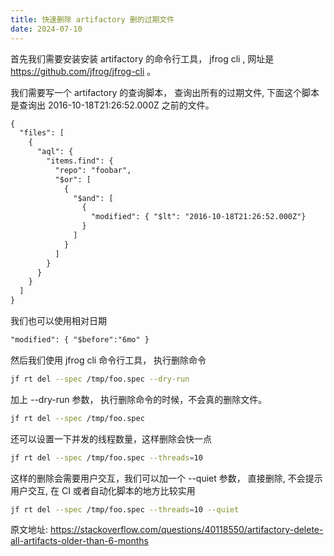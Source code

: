 ```yaml
---
title: 快速删除 artifactory 删的过期文件
date: 2024-07-10
---
```


首先我们需要安装安装 artifactory 的命令行工具， jfrog cli , 网址是 https://github.com/jfrog/jfrog-cli 。

我们需要写一个 artifactory 的查询脚本， 查询出所有的过期文件, 下面这个脚本是查询出 2016-10-18T21:26:52.000Z 之前的文件。
```txt
{
  "files": [
    {
      "aql": {
        "items.find": {
          "repo": "foobar",
          "$or": [
            {
              "$and": [
                {
                  "modified": { "$lt": "2016-10-18T21:26:52.000Z"}
                }
              ]
            }
          ]
        }
      }
    }
  ]
}
```
我们也可以使用相对日期
```txt
"modified": { "$before":"6mo" }
```

然后我们使用 jfrog cli 命令行工具， 执行删除命令
```bash
jf rt del --spec /tmp/foo.spec --dry-run
```
加上 --dry-run 参数， 执行删除命令的时候，不会真的删除文件。
```bash
jf rt del --spec /tmp/foo.spec 
```
还可以设置一下并发的线程数量，这样删除会快一点
```bash
jf rt del --spec /tmp/foo.spec --threads=10
```
这样的删除会需要用户交互，我们可以加一个 --quiet 参数， 直接删除, 不会提示用户交互, 在 CI 或者自动化脚本的地方比较实用
```bash
jf rt del --spec /tmp/foo.spec --threads=10 --quiet
```

原文地址: https://stackoverflow.com/questions/40118550/artifactory-delete-all-artifacts-older-than-6-months